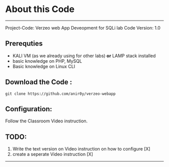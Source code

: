# About this Code
---
Project-Code: Verzeo web App Deveopment for SQLi lab
Code Version: 1.0


## Prerequties 
- KALI VM (as we already using for other labs)  **or** LAMP stack installed 
- basic knowledge on PHP, MySQL
- Basic knowledge on Linux CLI

## Download the Code :
``` 
git clone https://github.com/anir0y/verzeo-webapp 
```
## Configuration:
Follow the Classroom Video instruction. 

## TODO:
1. Write the text version on Video instruction on how to configure [X]
2. create a seperate Video instruction [X]

-----
